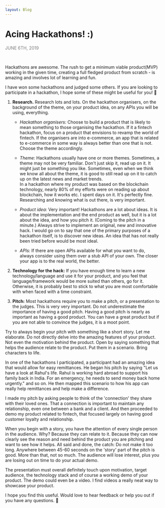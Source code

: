 ```yaml
---
layout: Blog
---
```


# Acing Hackathons! :)
<p class="metaData"> June 6th, 2019 </p>
<br/>

Hackathons are awesome. The rush to get a minimum viable product(MVP) working in the given time, creating a full fledged product from scratch - is amazing and involves lot of learning and fun.

I have won some hackathons and judged some others. If you are looking to participate in a hackathon, I hope some of these might be useful for you! :slightly_smiling_face:

1. **Research.** Research lots and lots. On the hackathon organisers, on the background of the theme, on your product idea, on any APIs you will be using, everything.

    - *Hackathon organisers:* Choose to build a product that is likely to mean something to those organising the hackathon. If it a fintech hackathon, focus on a product that envisions to revamp the world of fintech. If the organisers are into e-commerce, an app that is related to e-commerce in some way is always better than one that is not. Choose the theme accordingly.

    - *Theme:* Hackathons usually have one or more themes. Sometimes, a theme may not be very familiar. Don't just skip it, read up on it. It might just be something you like. Sometimes, even when we think we know all about the theme, it is good to still read up on it to catch up on the latest news and market trends.<br/>
    In a hackathon where my product was based on the blockchain technology, nearly 80% of my efforts were on reading up about blockchain, how it works etc. I spent days on it. It's perfectly fine. Researching and knowing what is out there, is very important.

    - *Product idea:* Very important! Hackathons are a lot about ideas. It is about the implementation and the end product as well, but it is a lot about the idea, and how you pitch it. (Coming to the pitch in a minute.) Always strive to implement an original, new and innovative hack. I would go on to say that one of the primary purposes of a hackathon itself, is to discover new ideas. An idea that has not really been tried before would be most ideal.

    - *APIs:* If there are open APIs available for what you want to do, always consider using them over a stub API of your own. The closer your app is to the real world, the better.

2. **Technology for the hack:** If you have enough time to learn a new technology/language and use it for your product, and you feel that language/framework would be more suited than others, go for it. Otherwise, it is probably best to stick to what you are most comfortable with when faced with a time constraint.

3. **Pitch:** Most hackathons require you to make a pitch, or a presentation to the judges. This is very very important. Do not underestimate the importance of having a good pitch. Having a good pitch is nearly as important as having a good product. You can have a great product but if you are not able to convince the judges, it is a moot point.

Try to always begin your pitch with something like a short story. Let me elaborate. Do not directly delve into the amazing features of your product. Not even the motivation behind the product. Open by saying something that helps the audience relate to the product. Put them in a scenario. Bring characters to life.

In one of the hackathons I participated, a participant had an amazing idea that would allow for easy remittances. He began his pitch by saying "Let us have a look at Rahul's life. Rahul is working hard abroad to support his family back in India. For an emergency, he needs to send money back home urgently." and so on. He then mapped this scenario to how his app can really help remittances and help make a difference.

I made my pitch by asking people to think of the 'connection' they share with their loved ones. That a connection is important to maintain any relationship, even one between a bank and a client. And then proceeded to demo my product related to fintech, that focused largely on having good customer loyalty and relationship.

When you begin with a story, you have the attention of every single person in the audience. Why? Because they can relate to it. Because they can now clearly see the reason and need behind the product you are pitching and want to see how it helps.
All said and done, the catch: Do not make it too long. Anywhere between 45-60 seconds on the 'story' part of the pitch is good. More than that, not so much. The audience will lose interest, plus you are losing out on time to do your actual demo.

The presentation must overall definitely touch upon motivation, target audience, the technology stack and of course a working demo of your product. The demo could even be a video. I find videos a really neat way to showcase your product.

I hope you find this useful. Would love to hear feedback or help you out if you have any questions. :slightly_smiling_face:

<style>
    .metaData {
        color: #7d7d7d;
        text-transform: uppercase;
    }
</style>